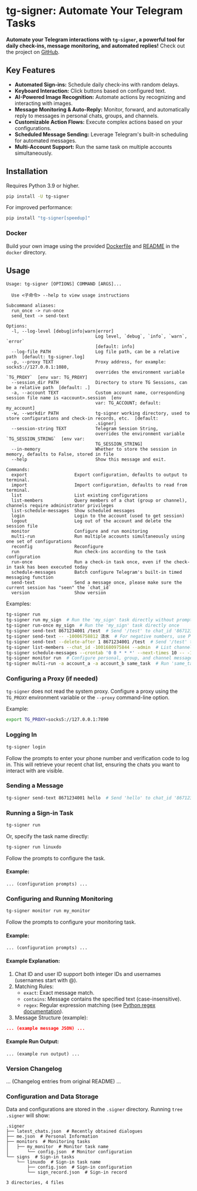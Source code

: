 # tg-signer: Automate Your Telegram Tasks

**Automate your Telegram interactions with `tg-signer`, a powerful tool for daily check-ins, message monitoring, and automated replies!** Check out the project on [GitHub](https://github.com/amchii/tg-signer).

## Key Features

*   **Automated Sign-ins:** Schedule daily check-ins with random delays.
*   **Keyboard Interaction:** Click buttons based on configured text.
*   **AI-Powered Image Recognition:** Automate actions by recognizing and interacting with images.
*   **Message Monitoring & Auto-Reply:** Monitor, forward, and automatically reply to messages in personal chats, groups, and channels.
*   **Customizable Action Flows:** Execute complex actions based on your configurations.
*   **Scheduled Message Sending:** Leverage Telegram's built-in scheduling for automated messages.
*   **Multi-Account Support:** Run the same task on multiple accounts simultaneously.

## Installation

Requires Python 3.9 or higher.

```bash
pip install -U tg-signer
```

For improved performance:

```bash
pip install "tg-signer[speedup]"
```

### Docker

Build your own image using the provided [Dockerfile](./docker) and [README](./docker/README.md) in the `docker` directory.

## Usage

```text
Usage: tg-signer [OPTIONS] COMMAND [ARGS]...

  Use <子命令> --help to view usage instructions

Subcommand aliases:
  run_once -> run-once
  send_text -> send-text

Options:
  -l, --log-level [debug|info|warn|error]
                                  Log level, `debug`, `info`, `warn`, `error`
                                  [default: info]
  --log-file PATH                 Log file path, can be a relative path  [default: tg-signer.log]
  -p, --proxy TEXT                Proxy address, for example: socks5://127.0.0.1:1080,
                                  overrides the environment variable `TG_PROXY`  [env var: TG_PROXY]
  --session_dir PATH              Directory to store TG Sessions, can be a relative path  [default: .]
  -a, --account TEXT              Custom account name, corresponding session file name is <account>.session  [env
                                  var: TG_ACCOUNT; default: my_account]
  -w, --workdir PATH              tg-signer working directory, used to store configurations and check-in records, etc.  [default:
                                  .signer]
  --session-string TEXT           Telegram Session String,
                                  overrides the environment variable `TG_SESSION_STRING`  [env var:
                                  TG_SESSION_STRING]
  --in-memory                     Whether to store the session in memory, defaults to False, stored in file
  --help                          Show this message and exit.

Commands:
  export                  Export configuration, defaults to output to terminal.
  import                  Import configuration, defaults to read from terminal.
  list                    List existing configurations
  list-members            Query members of a chat (group or channel), channels require administrator privileges
  list-schedule-messages  Show scheduled messages
  login                   Login to the account (used to get session)
  logout                  Log out of the account and delete the session file
  monitor                 Configure and run monitoring
  multi-run               Run multiple accounts simultaneously using one set of configurations
  reconfig                Reconfigure
  run                     Run check-ins according to the task configuration
  run-once                Run a check-in task once, even if the check-in task has been executed today
  schedule-messages       Batch configure Telegram's built-in timed messaging function
  send-text               Send a message once, please make sure the current session has "seen" the `chat_id`
  version                 Show version
```

Examples:

```bash
tg-signer run
tg-signer run my_sign  # Run the 'my_sign' task directly without prompting
tg-signer run-once my_sign  # Run the 'my_sign' task directly once
tg-signer send-text 8671234001 /test  # Send '/test' to chat_id '8671234001'
tg-signer send-text -- -10006758812 浇水  # For negative numbers, use POSIX style with '--' before the '-'
tg-signer send-text --delete-after 1 8671234001 /test  # Send '/test' to chat_id '8671234001' and delete after 1 second
tg-signer list-members --chat_id -1001680975844 --admin  # List channel admins
tg-signer schedule-messages --crontab '0 0 * * *' --next-times 10 -- -1001680975844 你好  # Send a message to '-1001680975844' at 0:00 for the next 10 days
tg-signer monitor run  # Configure personal, group, and channel message monitoring and auto-reply
tg-signer multi-run -a account_a -a account_b same_task  # Run 'same_task' config with both 'account_a' and 'account_b' accounts
```

### Configuring a Proxy (if needed)

`tg-signer` does not read the system proxy. Configure a proxy using the `TG_PROXY` environment variable or the `--proxy` command-line option.

Example:

```bash
export TG_PROXY=socks5://127.0.0.1:7890
```

### Logging In

```bash
tg-signer login
```

Follow the prompts to enter your phone number and verification code to log in. This will retrieve your recent chat list, ensuring the chats you want to interact with are visible.

### Sending a Message

```bash
tg-signer send-text 8671234001 hello  # Send 'hello' to chat_id '8671234001'
```

### Running a Sign-in Task

```bash
tg-signer run
```

Or, specify the task name directly:

```bash
tg-signer run linuxdo
```

Follow the prompts to configure the task.

#### Example:

```text
... (configuration prompts) ...
```

### Configuring and Running Monitoring

```bash
tg-signer monitor run my_monitor
```

Follow the prompts to configure your monitoring task.

#### Example:

```text
... (configuration prompts) ...
```

#### Example Explanation:

1.  Chat ID and user ID support both integer IDs and usernames (usernames start with @).
2.  Matching Rules:
    *   `exact`: Exact message match.
    *   `contains`: Message contains the specified text (case-insensitive).
    *   `regex`: Regular expression matching (see [Python regex documentation](https://docs.python.org/zh-cn/3/library/re.html)).
3.  Message Structure (example):

```json
... (example message JSON) ...
```

#### Example Run Output:

```text
... (example run output) ...
```

### Version Changelog

... (Changelog entries from original README) ...

### Configuration and Data Storage

Data and configurations are stored in the `.signer` directory. Running `tree .signer` will show:

```text
.signer
├── latest_chats.json  # Recently obtained dialogues
├── me.json  # Personal Information
├── monitors  # Monitoring tasks
│   ├── my_monitor  # Monitor task name
│       └── config.json  # Monitor configuration
└── signs  # Sign-in tasks
    └── linuxdo  # Sign-in task name
        ├── config.json  # Sign-in configuration
        └── sign_record.json  # Sign-in record

3 directories, 4 files
```
